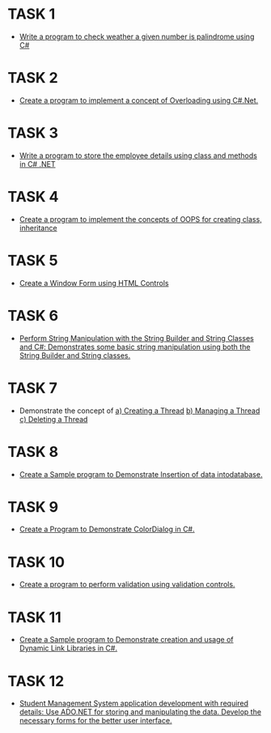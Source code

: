 # TASK 1
- [Write a program to check weather a given number is palindrome using C#](https://github.com/prabhasg03/Task-Codes/tree/VP-Lab/Task%201/T1.cs)
# TASK 2
- [Create a program to implement a concept of Overloading using C#.Net.](https://github.com/prabhasg03/Task-Codes/tree/VP-Lab/Task%202/Task2.cs)
# TASK 3
- [Write a program to store the employee details using class and methods in C# .NET](https://github.com/prabhasg03/Task-Codes/tree/VP-Lab/Task%203/T3.cs)
# TASK 4
- [Create a program to implement the concepts of OOPS for creating class, inheritance](https://github.com/prabhasg03/Task-Codes/blob/VP-Lab/Task%204/T4.cs)
# TASK 5
- [Create a Window Form using HTML Controls](https://github.com/prabhasg03/Task-Codes/blob/VP-Lab/Index.cshtml)
# TASK 6
- [Perform String Manipulation with the String Builder and String Classes and C#:
  Demonstrates some basic string manipulation using both the String Builder and String classes.](https://github.com/prabhasg03/Task-Codes/tree/VP-Lab/Task%206/T6.cs)
# TASK 7
- Demonstrate the concept of 
[a) Creating a Thread](https://github.com/prabhasg03/Task-Codes/tree/VP-Lab/Task%207/T7a.cs)
[b) Managing a Thread](https://github.com/prabhasg03/Task-Codes/tree/VP-Lab/Task%207/T7b.cs)
[c) Deleting a Thread ](https://github.com/prabhasg03/Task-Codes/tree/VP-Lab/Task%207/T7c.cs)
# TASK 8
- [Create a Sample program to Demonstrate Insertion of data intodatabase.](https://github.com/prabhasg03/Task-Codes/blob/VP-Lab/Task%208/Program.cs)
# TASK 9
- [Create a Program to Demonstrate ColorDialog in C#.](https://github.com/prabhasg03/Task-Codes/blob/VP-Lab/Task9/Program.cs)
# TASK 10
- [Create a program to perform validation using validation controls.]()
# TASK 11
- [Create a Sample program to Demonstrate creation and usage of Dynamic Link Libraries in C#.](https://github.com/prabhasg03/Task-Codes/blob/VP-Lab/Task%2011)
# TASK 12
 - [Student Management System application development with required details: Use ADO.NET 
for storing and manipulating the data. Develop the necessary forms for the better user interface.]()
